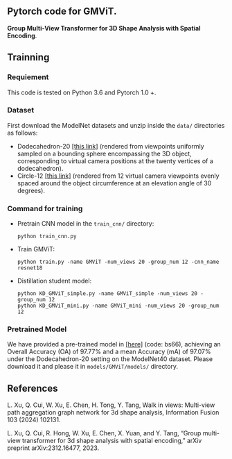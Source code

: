 ## Pytorch code for GMViT.
**Group Multi-View Transformer for 3D Shape Analysis with Spatial Encoding**.

## Trainning
###  Requiement
This code is tested on Python 3.6 and Pytorch 1.0 +.
###  Dataset
First download the ModelNet datasets and unzip inside the `data/` directories as follows:

- Dodecahedron-20 [[this link]](https://data.airc.aist.go.jp/kanezaki.asako/data/modelnet40v2png_ori4.tar
)  (rendered from viewpoints uniformly sampled on a bounding sphere encompassing the 3D object, corresponding to virtual camera positions at the twenty vertices of a dodecahedron).
- Circle-12 [[this link]](https://supermoe.cs.umass.edu/shape_recog/depth_images.tar.gz) (rendered from 12 virtual camera viewpoints evenly spaced around the object circumference at an elevation angle of 30 degrees).

### Command for training
- Pretrain CNN model in the `train_cnn/` directory: 

      python train_cnn.py

- Train GMViT: 

      python train.py -name GMViT -num_views 20 -group_num 12 -cnn_name resnet18 
      
- Distillation student model: 

      python KD_GMViT_simple.py -name GMViT_simple -num_views 20 -group_num 12
      python KD_GMViT_mini.py -name GMViT_mini -num_views 20 -group_num 12

### Pretrained Model
We have provided a pre-trained model in [[here]](https://pan.baidu.com/s/1uSt-RxG3zhUZeSVjNS4fng?pwd=bs66) (code: bs66), achieving an Overall Accuracy (OA) of 97.77% and a mean Accuracy (mA) of 97.07% under the Dodecahedron-20 setting on the ModelNet40 dataset. Please download it and please it in `models/GMViT/models/` directory.

## References

L. Xu, Q. Cui, W. Xu, E. Chen, H. Tong, Y. Tang, Walk in views: Multi-view path aggregation graph network for 3d shape analysis, Information Fusion 103 (2024) 102131.

L. Xu, Q. Cui, R. Hong, W. Xu, E. Chen, X. Yuan, and Y. Tang, “Group multi-view transformer for 3d shape analysis with spatial encoding,” arXiv preprint arXiv:2312.16477, 2023.
